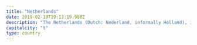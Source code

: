 ```yaml
---
title: "Netherlands"
date: 2019-02-19T19:13:19.988Z
description: "The Netherlands (Dutch: Nederland, informally Holland), is a country in Western Europe along the North Sea coast. In Europe, it consists of 12 provinces that border Germany to the east, Belgium to the south, and the North Sea to the northwest, with maritime borders in the North Sea with those countries and the United Kingdom. The Netherlands ranks among the highest in international indexes of press freedom, economic freedom, human development and quality of life, as well as happiness. Remote's CEO is Dutch!"
capitalcity: "t"
type: country
---
```


